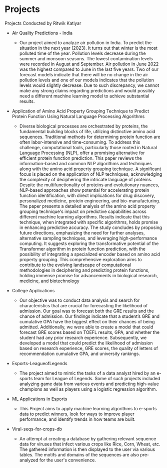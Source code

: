 # Projects
Projects Conducted by Ritwik Katiyar

+ Air Quality Predictions - India
  - Our project aimed to analyze air pollution in India. To predict the situation in the next year (2023). It turns out that winter is the most polluted time of the year. Pollution levels decrease during the summer and monsoon seasons. The lowest contamination levels were recorded in August and September. Air pollution in June 2022 was the highest compared to June in the last five years. Two of our forecast models indicate that there will be no change in the air pollution levels and one of our models indicates that the pollution levels would slightly decrease. Due to such discrepancy, we cannot make any strong claims regarding predictions and would possibly need a different machine learning model to achieve substantial results.

+ Application of Amino Acid Property Grouping Technique to Predict Protein Function Using Natural Language Processing Algorithms
  - Diverse biological processes are orchestrated by proteins, the fundamental building blocks of life, utilizing distinctive amino acid sequences. Traditional methods for determining protein function are often labor-intensive and time-consuming. To address this challenge, computational tools, particularly those rooted in Natural Language Processing (NLP), offer a promising alternative for efficient protein function prediction. This paper reviews the information-based and common NLP algorithms and techniques along with the amino acid property grouping technique. A significant focus is placed on the application of NLP techniques, acknowledging the complexity of deciphering the intricate language of proteins. Despite the multifunctionality of proteins and evolutionary nuances, NLP-based approaches show potential for accelerating protein function
identification, with direct implications for drug discovery, personalized medicine, protein engineering, and bio-manufacturing. The paper presents a detailed analysis of the amino acid property grouping technique's impact on predictive capabilities across different machine learning algorithms. Results indicate that this technique, when integrated with specific algorithms, holds promise in enhancing predictive accuracy. The study concludes by proposing future directions, emphasizing the need for further analyses,
alternative sampling techniques, and leveraging high-performance computing. It suggests exploring the transformative potential of the Transformer algorithm in protein function prediction, with the possibility of integrating a specialized encoder based on amino acid property grouping. This comprehensive exploration aims to contribute to the evolving landscape of computational methodologies in deciphering and predicting protein functions, holding immense promise for advancements in biological research, medicine, and biotechnology

+ College Applications
  - Our objective was to conduct data analysis and search for characteristics that are crucial for forecasting the likelihood of admission. Our goal was to forecast both the GRE results and the chance of admission. Our findings indicate that a student’s GRE and cumulative GPA have the biggest effect on their chances of being admitted. Additionally, we were able to create a model that could forecast GRE scores based on TOEFL results, GPA, and whether the student had any prior research experience. Subsequently, we developed a model that could predict the likelihood of admission based on research experience, GRE scores, the quality of letters of recommendation cumulative GPA, and university rankings. 

+ Esports-LeagueofLegends
  - The project aimed to mimic the tasks of a data analyst hired by an e-sports team for League of Legends. Some of such projects included analyzing game data from various events and predicting high-value champions as well as players using a logistic regression algorithm.

+ ML Applications in Esports
  - This Project aims to apply machine learning algorithms to e-sports data to predict winners, look for ways to improve player performance, and identify trends in how teams are built. 

+ Viral-seqs-for-crops-db
  - An attempt at creating a database by gathering relevant sequence data for viruses that infect various crops like Rice, Corn, Wheat, etc. The gathered information is then displayed to the user via various tables. The motifs and domains of the sequences are also pre-analyzed for the user's convenience.
